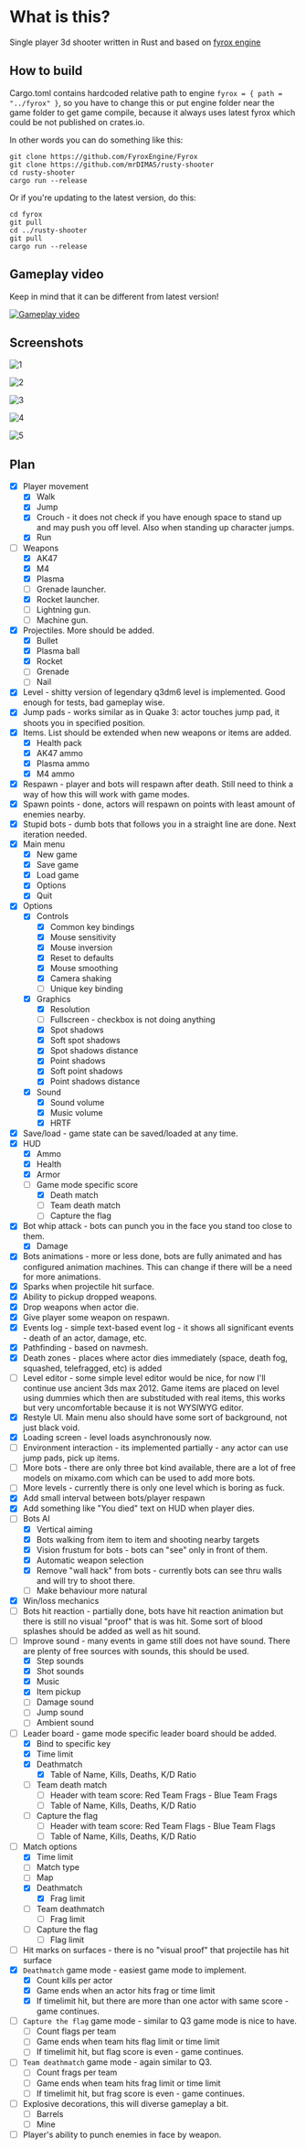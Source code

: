 # What is this?

Single player 3d shooter written in Rust and based on [fyrox engine](https://github.com/mrDIMAS/fyrox)

## How to build

Cargo.toml contains hardcoded relative path to engine `fyrox = { path = "../fyrox" }`, so you have to change this or put engine folder near the game folder to get game compile, because it always uses latest fyrox which could be not published on crates.io.

In other words you can do something like this:
```
git clone https://github.com/FyroxEngine/Fyrox
git clone https://github.com/mrDIMAS/rusty-shooter
cd rusty-shooter
cargo run --release
```

Or if you're updating to the latest version, do this:
```
cd fyrox
git pull
cd ../rusty-shooter
git pull
cargo run --release
```

## Gameplay video

Keep in mind that it can be different from latest version!

[![Gameplay video](pics/rusty-shooter-youtube.PNG?raw=true "Video")](https://www.youtube.com/watch?v=UDn8ymyXPcI)

## Screenshots

![1](pics/1.jpg?raw=true "Game 1")

![2](pics/2.jpg?raw=true "Game 2")

![3](pics/3.jpg?raw=true "Game 3")

![4](pics/4.jpg?raw=true "Game 4")

![5](pics/5.jpg?raw=true "Game 5")

## Plan

- [x] Player movement
	- [x] Walk
	- [x] Jump
	- [x] Crouch - it does not check if you have enough space to stand up and may push you off level. Also when standing up character jumps.
	- [x] Run
- [ ] Weapons
	- [x] AK47
	- [x] M4
	- [x] Plasma
	- [ ] Grenade launcher. 
	- [x] Rocket launcher.
	- [ ] Lightning gun.
	- [ ] Machine gun.
- [x] Projectiles. More should be added.
	- [x] Bullet
	- [x] Plasma ball
	- [x] Rocket
	- [ ] Grenade
	- [ ] Nail
- [x] Level - shitty version of legendary q3dm6 level is implemented. Good enough for tests, bad gameplay wise.
- [x] Jump pads - works similar as in Quake 3: actor touches jump pad, it shoots you in specified position.
- [x] Items. List should be extended when new weapons or items are added.
	- [x] Health pack
	- [x] AK47 ammo
	- [x] Plasma ammo
	- [x] M4 ammo
- [x] Respawn - player and bots will respawn after death. Still need to think a way of how this will work with game modes.
- [x] Spawn points - done, actors will respawn on points with least amount of enemies nearby.
- [x] Stupid bots - dumb bots that follows you in a straight line are done. Next iteration needed.
- [x] Main menu
	- [x] New game
	- [x] Save game
	- [x] Load game
	- [x] Options
	- [x] Quit
- [x] Options
	- [x] Controls
		- [x] Common key bindings
		- [x] Mouse sensitivity
		- [x] Mouse inversion
		- [x] Reset to defaults
		- [x] Mouse smoothing
		- [x] Camera shaking
		- [ ] Unique key binding
	- [x] Graphics
		- [x] Resolution
		- [ ] Fullscreen - checkbox is not doing anything
		- [x] Spot shadows
		- [x] Soft spot shadows
		- [x] Spot shadows distance
		- [x] Point shadows
		- [x] Soft point shadows
		- [x] Point shadows distance
	- [x] Sound
		- [x] Sound volume
		- [x] Music volume
		- [x] HRTF		
- [x] Save/load - game state can be saved/loaded at any time.
- [x] HUD
	- [x] Ammo
	- [x] Health
	- [x] Armor
	- [ ] Game mode specific score
		- [x] Death match
		- [ ] Team death match
		- [ ] Capture the flag
- [x] Bot whip attack - bots can punch you in the face you stand too close to them.
	- [x] Damage
- [x] Bots animations - more or less done, bots are fully animated and has configured animation machines. This can change if there will be a need for more animations.
- [x] Sparks when projectile hit surface.
- [x] Ability to pickup dropped weapons.
- [x] Drop weapons when actor die.
- [x] Give player some weapon on respawn.
- [x] Events log - simple text-based event log - it shows all significant events - death of an actor, damage, etc.
- [x] Pathfinding - based on navmesh.
- [x] Death zones - places where actor dies immediately (space, death fog, squashed, telefragged, etc) is added 
- [ ] Level editor - some simple level editor would be nice, for now I'll continue use ancient 3ds max 2012. Game items are placed on level using dummies which then are substituded with real items, this works but very uncomfortable because it is not WYSIWYG editor.
- [x] Restyle UI. Main menu also should have some sort of background, not just black void.
- [x] Loading screen - level loads asynchronously now.
- [ ] Environment interaction - its implemented partially - any actor can use jump pads, pick up items. 
- [ ] More bots - there are only three bot kind available, there are a lot of free models on mixamo.com which can be used to add more bots.
- [ ] More levels - currently there is only one level which is boring as fuck.
- [x] Add small interval between bots/player respawn
- [x] Add something like "You died" text on HUD when player dies.
- [ ] Bots AI
	- [x] Vertical aiming
	- [x] Bots walking from item to item and shooting nearby targets
	- [x] Vision frustum for bots - bots can "see" only in front of them.
	- [x] Automatic weapon selection
	- [x] Remove "wall hack" from bots - currently bots can see thru walls and will try to shoot there.
	- [ ] Make behaviour more natural
- [x] Win/loss mechanics 
- [ ] Bots hit reaction - partially done, bots have hit reaction animation but there is still no visual "proof" that is was hit. Some sort of blood splashes should be added as well as hit sound.
- [ ] Improve sound - many events in game still does not have sound. There are plenty of free sources with sounds, this should be used.
	- [x] Step sounds
	- [x] Shot sounds
	- [x] Music
	- [x] Item pickup	
	- [ ] Damage sound
	- [ ] Jump sound
	- [ ] Ambient sound
- [ ] Leader board - game mode specific leader board should be added. 
	- [x] Bind to specific key
	- [x] Time limit
	- [x] Deathmatch
		- [x] Table of Name, Kills, Deaths, K/D Ratio
	- [ ] Team death match
		- [ ] Header with team score: Red Team Frags - Blue Team Frags
		- [ ] Table of Name, Kills, Deaths, K/D Ratio
	- [ ] Capture the flag
		- [ ] Header with team score: Red Team Flags - Blue Team Flags
		- [ ] Table of Name, Kills, Deaths, K/D Ratio		
- [ ] Match options	
	- [x] Time limit
	- [ ] Match type
	- [ ] Map
	- [x] Deathmatch
		- [x] Frag limit
	- [ ] Team deathmatch
		- [ ] Frag limit
	- [ ] Capture the flag
		- [ ] Flag limit
- [ ] Hit marks on surfaces - there is no "visual proof" that projectile has hit surface
- [x] `Deathmatch` game mode - easiest game mode to implement.
	- [x] Count kills per actor
	- [x] Game ends when an actor hits frag or time limit	
	- [x] If timelimit hit, but there are more than one actor with same score - game continues.
- [ ] `Capture the flag` game mode - similar to Q3 game mode is nice to have.
	- [ ] Count flags per team
	- [ ] Game ends when team hits flag limit or time limit
	- [ ] If timelimit hit, but flag score is even - game continues.
- [ ] `Team deathmatch` game mode - again similar to Q3.
	- [ ] Count frags per team
	- [ ] Game ends when team hits frag limit or time limit
	- [ ] If timelimit hit, but frag score is even - game continues.
- [ ] Explosive decorations, this will diverse gameplay a bit.
	- [ ] Barrels
	- [ ] Mine
- [ ] Player's ability to punch enemies in face by weapon.
